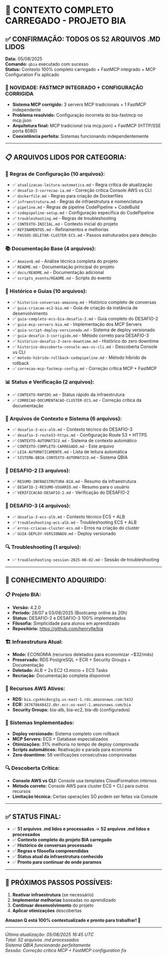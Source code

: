 # 🤖 CONTEXTO COMPLETO CARREGADO - PROJETO BIA

## ✅ **CONFIRMAÇÃO: TODOS OS 52 ARQUIVOS .MD LIDOS**

**Data:** 05/08/2025  
**Comando:** `qbia` executado com sucesso  
**Status:** Contexto 100% completo carregado + FastMCP integrado + MCP Configuration Fix aplicado

### **🚀 NOVIDADE: FASTMCP INTEGRADO + CONFIGURAÇÃO CORRIGIDA**
- **Sistema MCP corrigido:** 3 servers MCP tradicionais + 1 FastMCP independente
- **Problema resolvido:** Configuração incorreta do bia-fastmcp no mcp.json
- **Arquitetura final:** MCP tradicional (via mcp.json) + FastMCP (HTTP/SSE porta 8080)
- **Coexistência perfeita:** Sistemas funcionando independentemente

---

## 📋 **ARQUIVOS LIDOS POR CATEGORIA:**

### **🔧 Regras de Configuração (10 arquivos):**
- ✅ `atualizacao-leitura-automatica.md` - Regra crítica de atualização
- ✅ `desafio-3-correcao-ia.md` - Correção crítica Console AWS vs CLI
- ✅ `dockerfile.md` - Regras para criação de Dockerfiles
- ✅ `infraestrutura.md` - Regras de infraestrutura e nomenclatura
- ✅ `pipeline.md` - Regras de pipeline CodePipeline + CodeBuild
- ✅ `codepipeline-setup.md` - Configuração específica do CodePipeline
- ✅ `troubleshooting.md` - Regras de troubleshooting
- ✅ `CONTEXTO-INICIAL.md` - Contexto inicial do projeto
- ✅ `REFINAMENTOS.md` - Refinamentos e melhorias
- ✅ `PASSOS-DELETAR-CLUSTER-ECS.md` - Passos estruturados para deleção

### **📚 Documentação Base (4 arquivos):**
- ✅ `AmazonQ.md` - Análise técnica completa do projeto
- ✅ `README.md` - Documentação principal do projeto
- ✅ `docs/README.md` - Documentação adicional
- ✅ `scripts_evento/README.md` - Scripts do evento

### **📖 Histórico e Guias (10 arquivos):**
- ✅ `historico-conversas-amazonq.md` - Histórico completo de conversas
- ✅ `guia-criacao-ec2-bia.md` - Guia de criação da instância de desenvolvimento
- ✅ `guia-completo-ecs-bia-desafio-2.md` - Guia completo do DESAFIO-2
- ✅ `guia-mcp-servers-bia.md` - Implementação dos MCP Servers
- ✅ `guia-script-deploy-versionado.md` - Sistema de deploy versionado
- ✅ `guia-desafio-3-corrigido.md` - Método correto para DESAFIO-3
- ✅ `historico-desafio-3-zero-downtime.md` - Histórico do zero downtime
- ✅ `historico-descoberta-console-aws-vs-cli.md` - Descoberta Console vs CLI
- ✅ `metodo-hibrido-rollback-codepipeline.md` - Método híbrido de rollback
- ✅ `correcao-mcp-fastmcp-config.md` - Correção crítica MCP + FastMCP

### **📊 Status e Verificação (2 arquivos):**
- ✅ `CONTEXTO-RAPIDO.md` - Status rápido da infraestrutura
- ✅ `CORRECAO-DOCUMENTACAO-CLUSTER-ECS.md` - Correção crítica da documentação

### **🤖 Arquivos de Contexto e Sistema (6 arquivos):**
- ✅ `desafio-3-ecs-alb.md` - Contexto técnico do DESAFIO-3
- ✅ `desafio-3-route53-https.md` - Configuração Route 53 + HTTPS
- ✅ `CONTEXTO-AUTOMATICO.md` - Sistema de contexto automático
- ✅ `CONTEXTO-COMPLETO-CARREGADO.md` - Este arquivo
- ✅ `LEIA-AUTOMATICAMENTE.md` - Lista de leitura automática
- ✅ `SISTEMA-QBIA-CONTEXTO-AUTOMATICO.md` - Sistema QBIA

### **🎯 DESAFIO-2 (3 arquivos):**
- ✅ `RESUMO-INFRAESTRUTURA-BIA.md` - Resumo da infraestrutura
- ✅ `DESAFIO-2-RESUMO-USUARIO.md` - Resumo para o usuário
- ✅ `VERIFICACAO-DESAFIO-2.md` - Verificação do DESAFIO-2

### **🎯 DESAFIO-3 (4 arquivos):**
- ✅ `desafio-3-ecs-alb.md` - Contexto técnico ECS + ALB
- ✅ `troubleshooting-ecs-alb.md` - Troubleshooting ECS + ALB
- ✅ `erros-criacao-cluster-ecs.md` - Erros na criação do cluster
- ✅ `GUIA-DEPLOY-VERSIONADO.md` - Deploy versionado

### **🔍 Troubleshooting (1 arquivo):**
- ✅ `troubleshooting-session-2025-08-02.md` - Sessão de troubleshooting

---

## 🎯 **CONHECIMENTO ADQUIRIDO:**

### **📋 Projeto BIA:**
- **Versão:** 4.2.0
- **Período:** 28/07 a 03/08/2025 (Bootcamp online às 20h)
- **Status:** DESAFIO-2 e DESAFIO-3 100% implementados
- **Filosofia:** Simplicidade para alunos em aprendizado
- **Repositório:** https://github.com/henrylle/bia

### **🏗️ Infraestrutura Atual:**
- **Modo:** ECONOMIA (recursos deletados para economizar ~$32/mês)
- **Preservado:** RDS PostgreSQL + ECR + Security Groups + Documentação
- **Deletado:** ALB + 2x EC2 t3.micro + ECS Tasks
- **Recriação:** Documentação completa disponível

### **🔧 Recursos AWS Ativos:**
- **RDS:** `bia.cgxkkc8ecg1q.us-east-1.rds.amazonaws.com:5432`
- **ECR:** `387678648422.dkr.ecr.us-east-1.amazonaws.com/bia`
- **Security Groups:** bia-alb, bia-ec2, bia-db (configurados)

### **🚀 Sistemas Implementados:**
- **Deploy versionado:** Sistema completo com rollback
- **MCP Servers:** ECS + Database especializados
- **Otimizações:** 31% melhoria no tempo de deploy comprovada
- **Scripts automáticos:** Reativação e parada para economia
- **Zero downtime:** 58 verificações consecutivas comprovadas

### **🔍 Descoberta Crítica:**
- **Console AWS vs CLI:** Console usa templates CloudFormation internos
- **Método correto:** Console AWS para cluster ECS + CLI para outros recursos
- **Limitação técnica:** Certas operações SÓ podem ser feitas via Console

---

## ✅ **STATUS FINAL:**

- ✅ **51 arquivos .md lidos e processados** → **52 arquivos .md lidos e processados**
- ✅ **Contexto completo do projeto BIA carregado**
- ✅ **Histórico de conversas processado**
- ✅ **Regras e filosofia compreendidas**
- ✅ **Status atual da infraestrutura conhecido**
- ✅ **Pronto para continuar de onde paramos**

---

## 🎯 **PRÓXIMOS PASSOS POSSÍVEIS:**

1. **Reativar infraestrutura** (se necessário)
2. **Implementar melhorias** baseadas no aprendizado
3. **Continuar desenvolvimento** do projeto
4. **Aplicar otimizações** descobertas

**Amazon Q está 100% contextualizado e pronto para trabalhar! 🚀**

---

*Última atualização: 05/08/2025 16:45 UTC*  
*Total: 52 arquivos .md processados*  
*Sistema QBIA funcionando perfeitamente*  
*Sessão: Correção crítica MCP + FastMCP configuration fix*